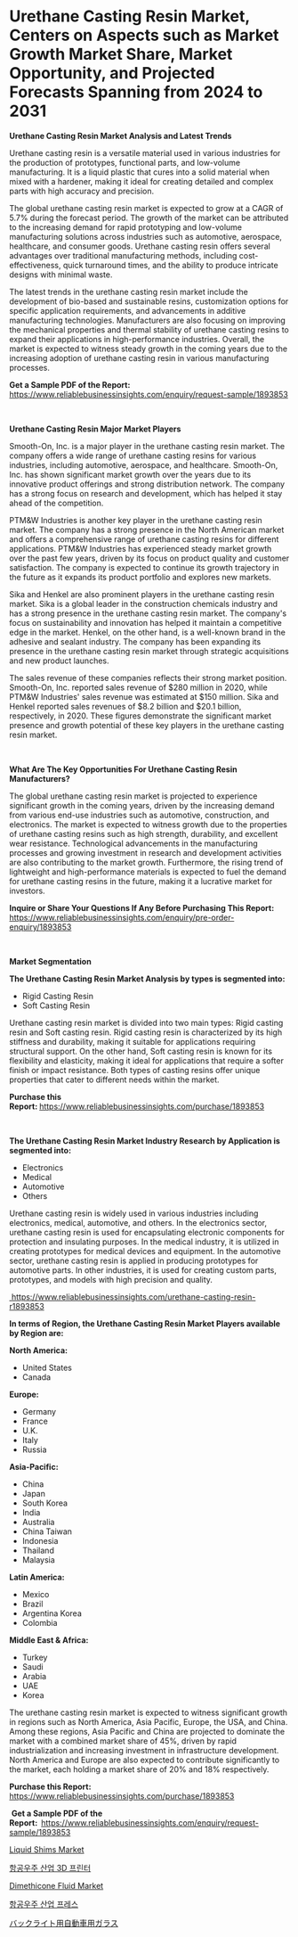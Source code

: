 <p><h1>Urethane Casting Resin Market, Centers on Aspects such as Market Growth Market Share, Market Opportunity, and Projected Forecasts Spanning from 2024 to 2031</h1></p><p><strong>Urethane Casting Resin Market Analysis and Latest Trends</strong></p>
<p><p>Urethane casting resin is a versatile material used in various industries for the production of prototypes, functional parts, and low-volume manufacturing. It is a liquid plastic that cures into a solid material when mixed with a hardener, making it ideal for creating detailed and complex parts with high accuracy and precision.</p><p>The global urethane casting resin market is expected to grow at a CAGR of 5.7% during the forecast period. The growth of the market can be attributed to the increasing demand for rapid prototyping and low-volume manufacturing solutions across industries such as automotive, aerospace, healthcare, and consumer goods. Urethane casting resin offers several advantages over traditional manufacturing methods, including cost-effectiveness, quick turnaround times, and the ability to produce intricate designs with minimal waste.</p><p>The latest trends in the urethane casting resin market include the development of bio-based and sustainable resins, customization options for specific application requirements, and advancements in additive manufacturing technologies. Manufacturers are also focusing on improving the mechanical properties and thermal stability of urethane casting resins to expand their applications in high-performance industries. Overall, the market is expected to witness steady growth in the coming years due to the increasing adoption of urethane casting resin in various manufacturing processes.</p></p>
<p><strong>Get a Sample PDF of the Report:&nbsp;</strong> <a href="https://www.reliablebusinessinsights.com/enquiry/request-sample/1893853">https://www.reliablebusinessinsights.com/enquiry/request-sample/1893853</a></p>
<p>&nbsp;</p>
<p><strong>Urethane Casting Resin Major Market Players</strong></p>
<p><p>Smooth-On, Inc. is a major player in the urethane casting resin market. The company offers a wide range of urethane casting resins for various industries, including automotive, aerospace, and healthcare. Smooth-On, Inc. has shown significant market growth over the years due to its innovative product offerings and strong distribution network. The company has a strong focus on research and development, which has helped it stay ahead of the competition.</p><p>PTM&W Industries is another key player in the urethane casting resin market. The company has a strong presence in the North American market and offers a comprehensive range of urethane casting resins for different applications. PTM&W Industries has experienced steady market growth over the past few years, driven by its focus on product quality and customer satisfaction. The company is expected to continue its growth trajectory in the future as it expands its product portfolio and explores new markets.</p><p>Sika and Henkel are also prominent players in the urethane casting resin market. Sika is a global leader in the construction chemicals industry and has a strong presence in the urethane casting resin market. The company's focus on sustainability and innovation has helped it maintain a competitive edge in the market. Henkel, on the other hand, is a well-known brand in the adhesive and sealant industry. The company has been expanding its presence in the urethane casting resin market through strategic acquisitions and new product launches.</p><p>The sales revenue of these companies reflects their strong market position. Smooth-On, Inc. reported sales revenue of $280 million in 2020, while PTM&W Industries' sales revenue was estimated at $150 million. Sika and Henkel reported sales revenues of $8.2 billion and $20.1 billion, respectively, in 2020. These figures demonstrate the significant market presence and growth potential of these key players in the urethane casting resin market.</p></p>
<p>&nbsp;</p>
<p><strong>What Are The Key Opportunities For Urethane Casting Resin Manufacturers?</strong></p>
<p><p>The global urethane casting resin market is projected to experience significant growth in the coming years, driven by the increasing demand from various end-use industries such as automotive, construction, and electronics. The market is expected to witness growth due to the properties of urethane casting resins such as high strength, durability, and excellent wear resistance. Technological advancements in the manufacturing processes and growing investment in research and development activities are also contributing to the market growth. Furthermore, the rising trend of lightweight and high-performance materials is expected to fuel the demand for urethane casting resins in the future, making it a lucrative market for investors.</p></p>
<p><strong>Inquire or Share Your Questions If Any Before Purchasing This Report:</strong> <a href="https://www.reliablebusinessinsights.com/enquiry/pre-order-enquiry/1893853">https://www.reliablebusinessinsights.com/enquiry/pre-order-enquiry/1893853</a></p>
<p>&nbsp;</p>
<p><strong>Market Segmentation</strong></p>
<p><strong>The Urethane Casting Resin Market Analysis by types is segmented into:</strong></p>
<p><ul><li>Rigid Casting Resin</li><li>Soft Casting Resin</li></ul></p>
<p><p>Urethane casting resin market is divided into two main types: Rigid casting resin and Soft casting resin. Rigid casting resin is characterized by its high stiffness and durability, making it suitable for applications requiring structural support. On the other hand, Soft casting resin is known for its flexibility and elasticity, making it ideal for applications that require a softer finish or impact resistance. Both types of casting resins offer unique properties that cater to different needs within the market.</p></p>
<p><strong>Purchase this Report:&nbsp;</strong><a href="https://www.reliablebusinessinsights.com/purchase/1893853">https://www.reliablebusinessinsights.com/purchase/1893853</a></p>
<p>&nbsp;</p>
<p><strong>The Urethane Casting Resin Market Industry Research by Application is segmented into:</strong></p>
<p><ul><li>Electronics</li><li>Medical</li><li>Automotive</li><li>Others</li></ul></p>
<p><p>Urethane casting resin is widely used in various industries including electronics, medical, automotive, and others. In the electronics sector, urethane casting resin is used for encapsulating electronic components for protection and insulating purposes. In the medical industry, it is utilized in creating prototypes for medical devices and equipment. In the automotive sector, urethane casting resin is applied in producing prototypes for automotive parts. In other industries, it is used for creating custom parts, prototypes, and models with high precision and quality.</p></p>
<p><a href="https://www.reliablebusinessinsights.com/urethane-casting-resin-r1893853">&nbsp;https://www.reliablebusinessinsights.com/urethane-casting-resin-r1893853</a></p>
<p><strong>In terms of Region, the Urethane Casting Resin Market Players available by Region are:</strong></p>
<p>
    <p> <strong> North America: </strong>
        <ul>
            <li>United States</li>
            <li>Canada</li>
        </ul>
        </p> 
    <p> <strong> Europe: </strong>
        <ul>
            <li>Germany</li>
            <li>France</li>
            <li>U.K.</li>
            <li>Italy</li>
            <li>Russia</li>
        </ul>
        </p> 
    <p> <strong> Asia-Pacific: </strong>
        <ul>
            <li>China</li>
            <li>Japan</li>
            <li>South Korea</li>
            <li>India</li>
            <li>Australia</li>
            <li>China Taiwan</li>
            <li>Indonesia</li>
            <li>Thailand</li>
            <li>Malaysia</li>
        </ul>
        </p> 
    <p> <strong> Latin America: </strong>
        <ul>
            <li>Mexico</li>
            <li>Brazil</li>
            <li>Argentina Korea</li>
            <li>Colombia</li>
        </ul>
        </p> 
    <p> <strong> Middle East & Africa: </strong>
        <ul>
            <li>Turkey</li>
            <li>Saudi</li>
            <li>Arabia</li>
            <li>UAE</li>
            <li>Korea</li>
        </ul>
    </p>
    </p>
<p><p>The urethane casting resin market is expected to witness significant growth in regions such as North America, Asia Pacific, Europe, the USA, and China. Among these regions, Asia Pacific and China are projected to dominate the market with a combined market share of 45%, driven by rapid industrialization and increasing investment in infrastructure development. North America and Europe are also expected to contribute significantly to the market, each holding a market share of 20% and 18% respectively.</p></p>
<p><strong>Purchase this Report: </strong><a href="https://www.reliablebusinessinsights.com/purchase/1893853">https://www.reliablebusinessinsights.com/purchase/1893853</a></p>
<p>&nbsp;<strong>Get a Sample PDF of the Report:&nbsp;&nbsp;</strong><a href="https://www.reliablebusinessinsights.com/enquiry/request-sample/1893853">https://www.reliablebusinessinsights.com/enquiry/request-sample/1893853</a></p>
<p><strong></strong></p>
<p><p><a href="https://github.com/gcimaudf65/Market-Research-Report-List-1/blob/main/liquid-shims-market.md">Liquid Shims Market</a></p><p><a href="https://github.com/vsap75a286l/Market-Research-Report-List-2/blob/main/4600820140632.md">항공우주 산업 3D 프린터</a></p><p><a href="https://github.com/pennyaldbrittonh658/Market-Research-Report-List-1/blob/main/dimethicone-fluid-market.md">Dimethicone Fluid Market</a></p><p><a href="https://github.com/idcefvhkdut6/Market-Research-Report-List-2/blob/main/7764992140631.md">항공우주 산업 프레스</a></p><p><a href="https://medium.com/@teridactyl90/%E3%83%90%E3%83%83%E3%82%AF%E3%83%A9%E3%82%A4%E3%83%88%E7%94%A8%E8%87%AA%E5%8B%95%E8%BB%8A%E3%82%AC%E3%83%A9%E3%82%B9%E6%A5%AD%E7%95%8C%E3%81%AE%E5%88%86%E6%9E%90%E3%83%AC%E3%83%9D%E3%83%BC%E3%83%88-%E5%B8%82%E5%A0%B4%E8%A6%8F%E6%A8%A1-%E3%82%B7%E3%82%A7%E3%82%A2-%E3%82%A2%E3%83%97%E3%83%AA%E3%82%B1%E3%83%BC%E3%82%B7%E3%83%A7%E3%83%B3-%E5%9C%B0%E5%9F%9F-%E7%AB%B6%E5%90%88%E6%88%A6%E7%95%A5%E3%81%AB%E9%96%A2%E3%81%99%E3%82%8B%E3%83%88%E3%83%AC%E3%83%B3%E3%83%89-2024%E5%B9%B4-2031%E5%B9%B4-bfc0932bb634">バックライト用自動車用ガラス</a></p></p>